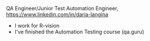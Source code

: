 QA Engineer/Junior Test Automation Engineer, https://www.linkedin.com/in/daria-langina

- I work for R-vision
- I've finished the Automation Testing course (qa.guru) 
